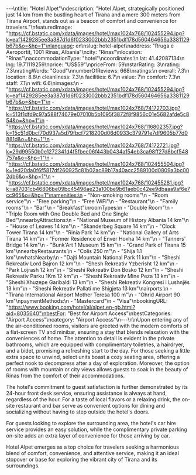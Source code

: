 ---\ntitle: "Hotel Alpet"\ndescription: "Hotel Alpet, strategically positioned just 14 km from the bustling heart of Tirana and a mere 300 meters from Tirana Airport, stands out as a beacon of comfort and convenience for travelers."\nfeaturedImage: "https://cf.bstatic.com/xdata/images/hotel/max1024x768/102455294.jpg?k=eaf1429285ee3a387d1d6f0233002bbb2351bdf178d560464656a3381129b67b&o=&hp=1"\nlanguage: en\nslug: hotel-alpet\naddress: "Rruga e Aeroportit, 1001 Rinas, Albania"\ncity: "Rinas"\nlocation: "Rinas"\naccommodationType: "hotel"\ncoordinates:\n  lat: 41.42087134\n  lng: 19.71119259\nprice: "US$59"\npriceFrom: 59\nstarRating: 3\nrating: 7.3\nratingWords: "Good"\nnumberOfReviews: 668\nratings:\n  overall: 7.3\n  location: 8.8\n  cleanliness: 7.3\n  facilities: 6.7\n  value: 7\n  comfort: 7.3\n  staff: 7.1\n  wifi: 6.6\nimages:\n  - "https://cf.bstatic.com/xdata/images/hotel/max1024x768/102455294.jpg?k=eaf1429285ee3a387d1d6f0233002bbb2351bdf178d560464656a3381129b67b&o=&hp=1"\n  - "https://cf.bstatic.com/xdata/images/hotel/max1024x768/74172703.jpg?k=513f1dfd9c97a588f74679e07010b5b1095f3872f8f9856c01e5682afde5c854&o=&hp=1"\n  - "https://cf.bstatic.com/xdata/images/hotel/max1024x768/116802357.jpg?k=15c51d0bcf70d937a5d79fbcf7218200d06d0933c379791e7df9605b77d0881d&o=&hp=1"\n  - "https://cf.bstatic.com/xdata/images/hotel/max1024x768/74172721.jpg?k=29d99550b0e1272341d4f5fbec06f443b0434a154eb3ca98ff27d8bcf548757a&o=&hp=1"\n  - "https://cf.bstatic.com/xdata/images/hotel/max1024x768/102455504.jpg?k=1ed20da0f6f5817df260925c81b02ac89b17a40acc2589100d0809a3bc002db6&o=&hp=1"\n  - "https://cf.bstatic.com/xdata/images/hotel/max1024x768/102455281.jpg?k=a87031cb46806be09bc45496ae23a100be9b61aeb0c42ee9dbaaa9af6e7cc965&o=&hp=1"\namenities:\n  - "Non-smoking rooms"\n  - "Room service"\n  - "Free parking"\n  - "Free WiFi"\n  - "Restaurant"\n  - "Family rooms"\n  - "Bar"\n  - "Breakfast"\nroomTypes:\n  - "Double Room"\n  - "Triple Room with One Double Bed and One Single Bed"\nnearbyAttractions:\n  - "National Museum of History Albania 14 km"\n  - "House of Leaves 14 km"\n  - "Skanderbeg Square 14 km"\n  - "Clock Tower Tirana 14 km"\n  - "Rinia Park 14 km"\n  - "National Gallery of Arts Tirana 14 km"\n  - "Former Residence of Enver Hoxha 14 km"\n  - "Tanners' Bridge 14 km"\n  - "Bunk'Art 1 Museum 15 km"\n  - "Grand Park of Tirana 15 km"\nnearbyRestaurants:\n  - "Colis 250 m"\n  - "Shija 1.1 km"\nwhatsNearby:\n  - "Dajti Mountain National Park 11 km"\n  - "Sheshi Rekreativ Lord Bajron 12 km"\n  - "Shesh Rekreativ Yzberisht 12 km"\n  - "Park Lojrash 12 km"\n  - "Sheshi Rekreativ Don Bosko 12 km"\n  - "Sheshi Rekreativ Parku 1Km 12 km"\n  - "Sheshi Rekreativ Mine Peza 13 km"\n  - "Sheshi Xhuzepe Garibaldi 13 km"\n  - "Sheshi Rekreativ Kongresi i Lushnjës 13 km"\n  - "Sheshi Rekreativ Pallati me Shigjeta 13 km"\nairports:\n  - "Tirana International Airport Mother Teresa 100 m"\n  - "Ohrid Airport 90 km"\npaymentMethods:\n  - "Mastercard"\n  - "Visa"\nbookingURL: "https://www.booking.com/hotel/al/alpet.en-gb.html?aid=8035640"\nbestFor: "Best for Airport Access"\nbestCategories: "Airport Access"\ncategory: "Airport Access"\n---\n\nUpon entering any of the air-conditioned rooms, visitors are greeted with the modern comforts of a flat-screen TV and minibar, ensuring a stay that blends relaxation with the conveniences of home. The attention to detail is evident in the private bathrooms, which are equipped with complimentary toiletries, a hairdryer, and a bidet, promising a refreshing start to the day. For those seeking a little extra space to unwind, select units boast a cozy seating area, offering a perfect nook to decompress after a day of exploration. Moreover, the option of rooms with mountain or city views allows guests to soak in the beauty of Rinas from the comfort of their accommodations.

The hotel's commitment to guest satisfaction is further demonstrated by its 24-hour front desk service, ensuring assistance is always at hand, regardless of the hour. For a taste of local flavors or a relaxing drink, the on-site restaurant and bar serve as convenient options for dining and socializing without having to step outside the hotel's doors.

For guests looking to explore the surrounding area, the hotel's car hire service provides an easy solution, while the complimentary private parking on-site adds an extra layer of convenience for those arriving by car.

Hotel Alpet emerges as a top choice for travelers seeking a harmonious blend of comfort, convenience, and attentive service, making it an ideal stopover or base for exploring the vibrant city of Tirana and its surroundings.